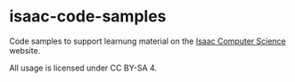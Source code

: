 # isaac-code-samples
Code samples to support learnung material on the [Isaac Computer Science](https://isaaccomputerscience.org/) website.

All usage is licensed under CC BY-SA 4.
